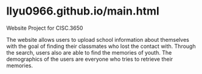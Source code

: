 # llyu0966.github.io/main.html
Website Project for CISC.3650

The website allows users to upload school information about themselves with the goal of finding their classmates who lost the contact with. Through the search, users also are able to find the memories of youth. The demographics of the users are everyone who tries to retrieve their memories.

